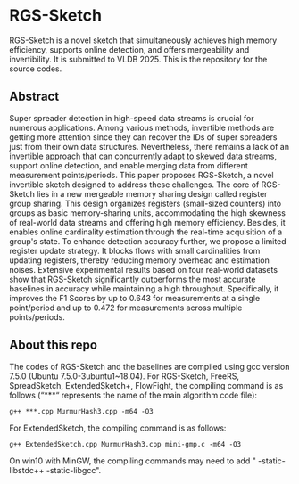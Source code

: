 # RGS-Sketch

RGS-Sketch is a novel sketch that simultaneously achieves high memory efficiency, supports online detection, and offers mergeability and invertibility. It is submitted to VLDB 2025. This is the repository for the source codes.

## Abstract
Super spreader detection in high-speed data streams is crucial for numerous applications. Among various methods, invertible methods are getting more attention since they can recover the IDs of super spreaders just from their own data structures. Nevertheless, there remains a lack of an invertible approach that can concurrently adapt to skewed data streams, support online detection, and enable merging data from different measurement points/periods. This paper proposes RGS-Sketch, a novel invertible sketch designed to address these challenges. The core of RGS-Sketch lies in a new mergeable memory sharing design called register group sharing. This design organizes registers (small-sized counters) into groups as basic memory-sharing units, accommodating the high skewness of real-world data streams and offering high memory efficiency. Besides, it enables online cardinality estimation through the real-time acquisition of a group's state. To enhance detection accuracy further, we propose a limited register update strategy. It blocks flows with small cardinalities from updating registers, thereby reducing memory overhead and estimation noises. Extensive experimental results based on four real-world datasets show that RGS-Sketch significantly outperforms the most accurate baselines in accuracy while maintaining a high throughput. Specifically, it improves the F1 Scores by up to 0.643 for measurements at a single point/period and up to 0.472 for measurements across multiple points/periods.

## About this repo
The codes of RGS-Sketch and the baselines are compiled using gcc version 7.5.0 (Ubuntu 7.5.0-3ubuntu1~18.04). For RGS-Sketch, FreeRS, SpreadSketch, ExtendedSketch+, FlowFight, the compiling command is as follows (“***“ represents the name of the main algorithm code file):
```shell
g++ ***.cpp MurmurHash3.cpp -m64 -O3
```

For ExtendedSketch, the compiling command is as follows:
```shell
g++ ExtendedSketch.cpp MurmurHash3.cpp mini-gmp.c -m64 -O3
```



On win10 with MinGW, the compiling commands may need to add " -static-libstdc++ -static-libgcc".


